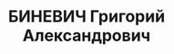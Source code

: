 ---
title: БИНЕВИЧ Григорий Александрович
description: 'Род. в 1895, Литва, Ковенская губ., м. Бреславль, еврей, обр.: начальное,
  член ВКП(б). Проживал: Украинская ССР, г. Харьков, Каразина, 7, кв. 33. Строитель,
  нач. управления трест "Коксохиммонтаж"

  Арестован 07.07.1937. Обв. по ст. 54-7-8--9-11 (контрреволюционная троцкистская
  организация). Приговор: выездная сессия ВК ВС СССР, 27.10.1937 – ВМН. Расстрелян
  28.10.1937, г.Киев.

  Реабилитирован 02.04.1957'
---